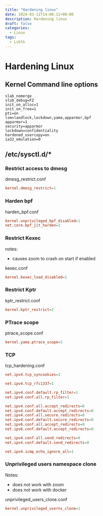 ```yaml
---
title: "Hardening linux"
date: 2024-03-11T14:06:11+00:00
description: Hardening linux
draft: false
categories:
  - Linux
tags:
  - Lsblk
---
```

#  Hardening Linux

## Kernel Command line options

```
slab_nomerge
slub_debug=FZ
init_on_alloc=1
init_on_free=1
pti=on 
lsm=landlock,lockdown,yama,apparmor,bpf
apparmor=1
security=apparmor
lockdown=confidentiality
hardened_usercopy=on
ia32_emulation=0
```

## /etc/sysctl.d/*

### Restrict access to dmesg

dmesg_restrict.conf
```conf
kernel.dmesg_restrict=1
```

### Harden bpf

harden_bpf.conf
```conf
kernel.unprivileged_bpf_disabled=1
net.core.bpf_jit_harden=2
```

### Restrict Kexec

notes:
* causes zoom to crash on start if enabled

kexec.conf
```conf
kernel.kexec_load_disabled=1
```

### Restrict Kptr

kptr_restrict.conf
```conf
kernel.kptr_restrict=2
```

### PTrace scope

ptrace_scope.conf
```conf
kernel.yama.ptrace_scope=2
```

### TCP

tcp_hardening.conf
```conf
net.ipv4.tcp_syncookies=1

net.ipv4.tcp_rfc1337=1

net.ipv4.conf.default.rp_filter=1
net.ipv4.conf.all.rp_filter=1

net.ipv4.conf.all.accept_redirects=0
net.ipv4.conf.default.accept_redirects=0
net.ipv4.conf.all.secure_redirects=0
net.ipv4.conf.default.secure_redirects=0
net.ipv6.conf.all.accept_redirects=0
net.ipv6.conf.default.accept_redirects=0

net.ipv4.conf.all.send_redirects=0
net.ipv4.conf.default.send_redirects=0

net.ipv4.icmp_echo_ignore_all=1
```

### Unprivileged users namespace clone

Notes:
* does not work with zoom
* does not work with docker

  
unprivileged_users_clone.conf
```conf
kernel.unprivileged_userns_clone=1
```
